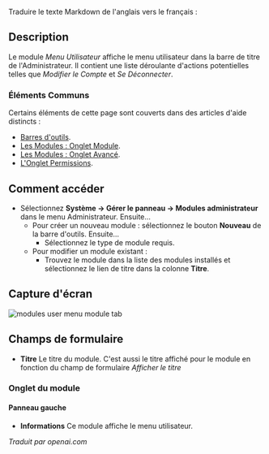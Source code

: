 Traduire le texte Markdown de l'anglais vers le français : <!-- Filename: Help4.x:Admin_Modules:_User_Menu  / Display title: Modules : Menu Utilisateur -->

## Description

Le module *Menu Utilisateur* affiche le menu utilisateur dans la barre de titre de l'Administrateur. Il contient une liste déroulante d'actions potentielles telles que *Modifier le Compte* et *Se Déconnecter*.

### Éléments Communs

Certains éléments de cette page sont couverts dans des articles d'aide distincts :

* [Barres d'outils](jdocmanual?article=help/common-elements/toolbars).
* [Les Modules : Onglet Module](jdocmanual?article=help/modules/modules-module-tab).
* [Les Modules : Onglet Avancé](jdocmanual?article=help/modules/modules-advanced-tab).
* [L'Onglet Permissions](jdocmanual?article=help/common-elements/edit-permissions).

## Comment accéder

- Sélectionnez **Système → Gérer le panneau → Modules administrateur** dans le menu Administrateur. Ensuite...
  - Pour créer un nouveau module : sélectionnez le bouton **Nouveau** de la barre d'outils. Ensuite...
    - Sélectionnez le type de module requis.
  - Pour modifier un module existant :
    - Trouvez le module dans la liste des modules installés et sélectionnez le lien de titre dans la colonne **Titre**.

## Capture d'écran

![modules user menu module tab](../../../fr/images/modules-admin/modules-user-menu-module-tab.png)

## Champs de formulaire

- **Titre** Le titre du module. C'est aussi le titre affiché
  pour le module en fonction du champ de formulaire *Afficher le titre*

### Onglet du module

#### Panneau gauche

- **Informations** Ce module affiche le menu utilisateur.

*Traduit par openai.com*

